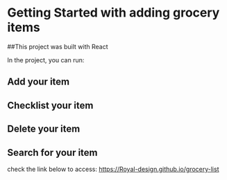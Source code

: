 # Getting Started with adding grocery items

##This project was built with React

In the project, you can run:

## Add your item

## Checklist your item

## Delete your item

## Search for your item

check the link below to access:
https://Royal-design.github.io/grocery-list
